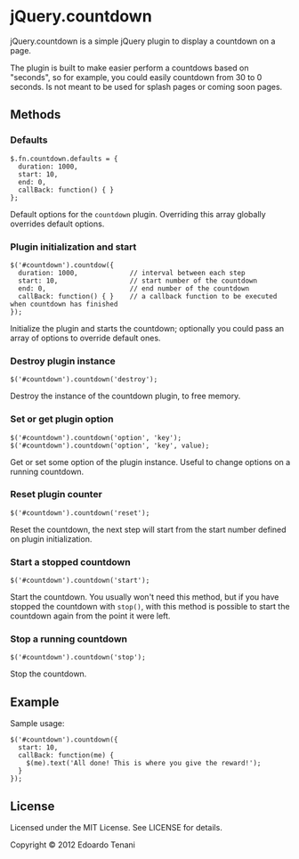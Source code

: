 # jQuery.countdown

jQuery.countdown is a simple jQuery plugin to display a countdown on a page.

The plugin is built to make easier perform a countdows based on "seconds", so for example, you could easily countdown from 30 to 0 seconds. Is not meant to be used for splash pages or coming soon pages.

## Methods

### Defaults

    $.fn.countdown.defaults = {
      duration: 1000,
      start: 10,
      end: 0,
      callBack: function() { }
    };

Default options for the `countdown` plugin. Overriding this array globally overrides default options.

### Plugin initialization and start

    $('#countdown').countdow({
      duration: 1000,             // interval between each step
      start: 10,                  // start number of the countdown
      end: 0,                     // end number of the countdown
      callBack: function() { }    // a callback function to be executed when countdown has finished
    });

Initialize the plugin and starts the countdown; optionally you could pass an array of options to override default ones.

### Destroy plugin instance

    $('#countdown').countdown('destroy');

Destroy the instance of the countdown plugin, to free memory.

### Set or get plugin option

    $('#countdown').countdown('option', 'key');
    $('#countdown').countdown('option', 'key', value);

Get or set some option of the plugin instance. Useful to change options on a running countdown.

### Reset plugin counter

    $('#countdown').countdown('reset');

Reset the countdown, the next step will start from the start number defined on plugin initialization.

### Start a stopped countdown

    $('#countdown').countdown('start');

Start the countdown. You usually won't need this method, but if you have stopped the countdown with `stop()`, with this method is possible to start the countdown again from the point it were left.

### Stop a running countdown

    $('#countdown').countdown('stop');

Stop the countdown.

## Example

Sample usage:

    $('#countdown').countdown({
      start: 10,
      callBack: function(me) {
        $(me).text('All done! This is where you give the reward!');
      }
    });

## License

Licensed under the MIT License. See LICENSE for details.

Copyright © 2012 Edoardo Tenani

